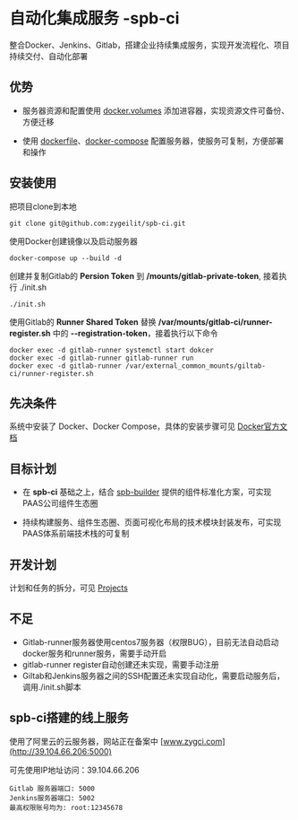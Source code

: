 # 自动化集成服务 -spb-ci

整合Docker、Jenkins、Gitlab，搭建企业持续集成服务，实现开发流程化、项目持续交付、自动化部署

优势
-----------

* 服务器资源和配置使用 [docker.volumes](https://docs.docker.com/engine/admin/volumes/volumes) 添加进容器，实现资源文件可备份、方便迁移

* 使用 [dockerfile](https://docs.docker.com/engine/reference/builder/)、[docker-compose](https://docs.docker.com/compose/overview/) 配置服务器，使服务可复制，方便部署和操作

安装使用
-----------

把项目clone到本地
```
git clone git@github.com:zygeilit/spb-ci.git
```

使用Docker创建镜像以及启动服务器
```
docker-compose up --build -d
```

创建并复制Gitlab的 **Persion Token** 到 **/mounts/gitlab-private-token**, 接着执行 ./init.sh
```
./init.sh
```

使用Gitlab的 **Runner Shared Token** 替换 **/var/mounts/gitlab-ci/runner-register.sh** 中的 **--registration-token**，接着执行以下命令
```
docker exec -d gitlab-runner systemctl start dokcer
docker exec -d gitlab-runner gitlab-runner run
docker exec -d gitlab-runner /var/external_common_mounts/giltab-ci/runner-register.sh
```

先决条件
-----------

系统中安装了 Docker、Docker Compose，具体的安装步骤可见 [Docker官方文档](https://www.docker.com)

目标计划
-----------

* 在 **spb-ci** 基础之上，结合 [spb-builder](https://github.com/zygeilit/spb-builder) 提供的组件标准化方案，可实现PAAS公司组件生态圈

* 持续构建服务、组件生态圈、页面可视化布局的技术模块封装发布，可实现PAAS体系前端技术栈的可复制

开发计划
-----------

计划和任务的拆分，可见 [Projects](https://github.com/zygeilit/spb-ci/projects/2)

不足
-----------

* Gitlab-runner服务器使用centos7服务器（权限BUG），目前无法自动启动docker服务和runner服务，需要手动开启
* gitlab-runner register自动创建还未实现，需要手动注册
* Giltab和Jenkins服务器之间的SSH配置还未实现自动化，需要启动服务后，调用./init.sh脚本

spb-ci搭建的线上服务
-----------

使用了阿里云的云服务器，网站正在备案中 [www.zygci.com](http://39.104.66.206:5000)

可先使用IP地址访问：39.104.66.206
```
Gitlab 服务器端口: 5000
Jenkins服务器端口: 5002
最高权限账号均为: root:12345678
```
